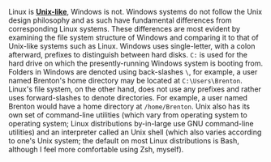 Linux is [**Unix-like**](/glossary/#unix-like), Windows is not. Windows systems do not follow the Unix design philosophy and as such have fundamental differences from corresponding Linux systems. These differences are most evident by examining the file system structure of Windows and comparing it to that of Unix-like systems such as Linux. Windows uses single-letter, with a colon afterward, prefixes to distinguish between hard disks. `C:` is used for the hard drive on which the presently-running Windows system is booting from. Folders in Windows are denoted using back-slashes `\`, for example, a user named Brenton's home directory may be located at `C:\Users\Brenton`. Linux's file system, on the other hand, does not use any prefixes and rather uses forward-slashes to denote directories. For example, a user named Brenton would have a home directory at `/home/Brenton`. Unix also has its own set of command-line utilities (which vary from operating system to operating system; Linux distributions by-in-large use GNU command-line utilities) and an interpreter called an Unix shell (which also varies according to one's Unix system; the default on most Linux distributions is Bash, although I feel more comfortable using Zsh, myself).
